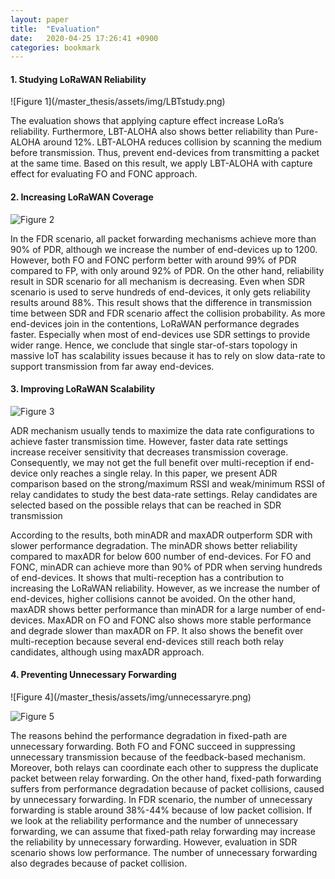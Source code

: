 ```yaml
---
layout: paper
title:  "Evaluation"
date:   2020-04-25 17:26:41 +0900
categories: bookmark
---
```


<h4>1. Studying LoRaWAN Reliability</h4>
![Figure 1](/master_thesis/assets/img/LBTstudy.png)

The evaluation shows that applying capture effect increase LoRa’s reliability. Furthermore, LBT-ALOHA also shows better reliability than Pure-ALOHA around 12%. LBT-ALOHA reduces collision by scanning the medium before transmission. Thus, prevent end-devices from transmitting a packet at the same time. Based on this result, we apply LBT-ALOHA with capture effect for evaluating FO and FONC approach. 


<h4>2. Increasing LoRaWAN Coverage </h4>

![Figure 2](/master_thesis/assets/img/evalcoverage.png)

In the FDR scenario, all packet forwarding mechanisms achieve more than 90% of PDR, although we increase the number of end-devices up to 1200. However, both FO and FONC perform better with around 99% of PDR compared to FP, with only around 92% of PDR. On the other hand, reliability result in SDR scenario for all mechanism is decreasing. Even when SDR scenario is used to serve hundreds of end-devices, it only gets reliability results around 88%. This result shows that the difference in transmission time between SDR and FDR scenario affect the collision probability. As more end-devices join in the contentions, LoRaWAN performance degrades faster. Especially when most of end-devices use SDR settings to provide wider range. Hence, we conclude that single star-of-stars topology in massive IoT has scalability issues because it has to rely on slow data-rate to support transmission from far away end-devices.   

<h4>3. Improving LoRaWAN Scalability </h4>

![Figure 3](/master_thesis/assets/img/adr.png)

ADR mechanism usually tends to maximize the data rate configurations to achieve faster transmission time. However, faster data rate settings increase receiver sensitivity that decreases transmission coverage. Consequently, we may not get the full benefit over multi-reception if end-device only reaches a single relay. In this paper, we present ADR comparison based on the strong/maximum RSSI and weak/minimum RSSI of relay candidates to study the best data-rate settings. Relay candidates are selected based on the possible relays that can be reached in SDR transmission

According to the results, both minADR and maxADR outperform SDR with slower performance degradation. The minADR shows better reliability compared to maxADR for below 600 number of end-devices. For FO and FONC, minADR can achieve more than 90% of PDR when serving hundreds of end-devices. It shows that multi-reception has a contribution to increasing the LoRaWAN reliability.  However, as we increase the number of end-devices, higher collisions cannot be avoided. On the other hand, maxADR shows better performance than minADR for a large number of end-devices. MaxADR on FO and FONC also shows more stable performance and degrade slower than maxADR on FP. It also shows the benefit over multi-reception because several end-devices still reach both relay candidates, although using maxADR approach. 


<h4>4. Preventing Unnecessary Forwarding</h4>
![Figure 4](/master_thesis/assets/img/unnecessaryre.png)

![Figure 5](/master_thesis/assets/img/unnecessaryam.png)

The reasons behind the performance degradation in fixed-path are unnecessary forwarding. Both FO and FONC succeed in suppressing unnecessary transmission because of the feedback-based mechanism. Moreover, both relays can coordinate each other to suppress the duplicate packet between relay forwarding. On the other hand, fixed-path forwarding suffers from performance degradation because of packet collisions, caused by unnecessary forwarding. In FDR scenario, the number of unnecessary forwarding is stable around 38%-44% because of low packet collision. If we look at the reliability performance and the number of unnecessary forwarding, we can assume that fixed-path relay forwarding may increase the reliability by unnecessary forwarding. However, evaluation in SDR scenario shows low performance. The number of unnecessary forwarding also degrades because of packet collision. 